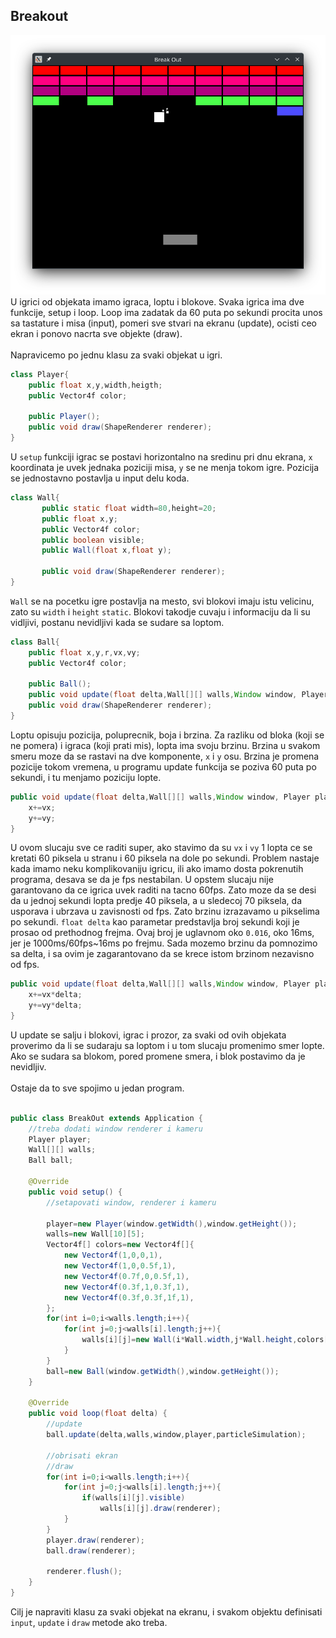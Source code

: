 ## Breakout
![image](breakout.png)
U igrici od objekata imamo igraca, loptu i blokove.
Svaka igrica ima dve funkcije, setup i loop.
Loop ima zadatak da 60 puta po sekundi procita unos sa tastature i misa (input),
pomeri sve stvari na ekranu (update), ocisti ceo ekran i ponovo nacrta sve objekte
(draw).
<br><br>
Napravicemo po jednu klasu za svaki objekat u igri.

```java 
class Player{
    public float x,y,width,heigth;
    public Vector4f color;
 
    public Player();
    public void draw(ShapeRenderer renderer);
}
```

U `setup` funkciji igrac se postavi horizontalno na sredinu pri dnu ekrana,
`x` koordinata je uvek jednaka poziciji misa, `y` se ne menja tokom igre. Pozicija se jednostavno postavlja u input delu koda.

```java
class Wall{
       public static float width=80,height=20;
       public float x,y;
       public Vector4f color;
       public boolean visible;
       public Wall(float x,float y);
       
       public void draw(ShapeRenderer renderer);
}
```
`Wall` se na pocetku igre postavlja na mesto, svi blokovi imaju istu velicinu, zato su `width` i `height` `static`.
Blokovi takodje cuvaju i informaciju da li su vidljivi, postanu nevidljivi kada se sudare sa loptom.

```java
class Ball{
    public float x,y,r,vx,vy;
    public Vector4f color;
    
    public Ball();
    public void update(float delta,Wall[][] walls,Window window, Player player);
    public void draw(ShapeRenderer renderer);
}
```

Loptu opisuju pozicija, poluprecnik, boja i brzina. Za razliku od bloka (koji se ne pomera) i igraca (koji prati mis), lopta 
ima svoju brzinu. Brzina u svakom smeru moze da se rastavi na dve komponente, `x` i `y` osu. 
Brzina je promena pozicije tokom vremena, u programu update funkcija se poziva 60 puta po sekundi, i tu menjamo poziciju lopte.
```java 
public void update(float delta,Wall[][] walls,Window window, Player player){
    x+=vx;
    y+=vy;
}
```
U ovom slucaju sve ce raditi super, ako stavimo da su `vx` i `vy` 1 lopta ce se kretati 60 piksela u stranu i 60 piksela na dole po sekundi.
Problem nastaje kada imamo neku komplikovaniju igricu, ili ako imamo dosta pokrenutih programa, desava se da je fps nestabilan.
U opstem slucaju nije garantovano da ce igrica uvek raditi na tacno 60fps. Zato moze da se desi da u jednoj sekundi lopta predje 40 piksela,
a u sledecoj 70 piksela, da usporava i ubrzava u zavisnosti od fps. Zato brzinu izrazavamo u pikselima po sekundi.
`float delta` kao parametar predstavlja broj sekundi koji je prosao od prethodnog frejma. Ovaj broj je uglavnom oko `0.016`, 
oko 16ms, jer je 1000ms/60fps~16ms po frejmu. Sada mozemo brzinu da pomnozimo sa delta, i sa ovim je zagarantovano da se krece istom brzinom nezavisno od fps.
```java 
public void update(float delta,Wall[][] walls,Window window, Player player){
    x+=vx*delta;
    y+=vy*delta;
}
```
U update se salju i blokovi, igrac i prozor, za svaki od ovih objekata proverimo da li se sudaraju sa loptom i u tom slucaju promenimo smer lopte.
Ako se sudara sa blokom, pored promene smera, i blok postavimo da je nevidljiv.
<br><br>
Ostaje da to sve spojimo u jedan program.

```java

public class BreakOut extends Application {
    //treba dodati window renderer i kameru
    Player player;
    Wall[][] walls;
    Ball ball;

    @Override
    public void setup() {
        //setapovati window, renderer i kameru
        
        player=new Player(window.getWidth(),window.getHeight());
        walls=new Wall[10][5];
        Vector4f[] colors=new Vector4f[]{
            new Vector4f(1,0,0,1),
            new Vector4f(1,0,0.5f,1),
            new Vector4f(0.7f,0,0.5f,1),
            new Vector4f(0.3f,1,0.3f,1),
            new Vector4f(0.3f,0.3f,1f,1),
        };
        for(int i=0;i<walls.length;i++){
            for(int j=0;j<walls[i].length;j++){
                walls[i][j]=new Wall(i*Wall.width,j*Wall.height,colors[j]);
            }
        }
        ball=new Ball(window.getWidth(),window.getHeight());
    }

    @Override
    public void loop(float delta) {
        //update
        ball.update(delta,walls,window,player,particleSimulation);
        
        //obrisati ekran
        //draw
        for(int i=0;i<walls.length;i++){
            for(int j=0;j<walls[i].length;j++){
                if(walls[i][j].visible)
                    walls[i][j].draw(renderer);
            }
        }
        player.draw(renderer);
        ball.draw(renderer);
        
        renderer.flush();
    }
}
```


Cilj je napraviti klasu za svaki objekat na ekranu, i svakom objektu definisati `input`, `update` i `draw` metode ako treba.





